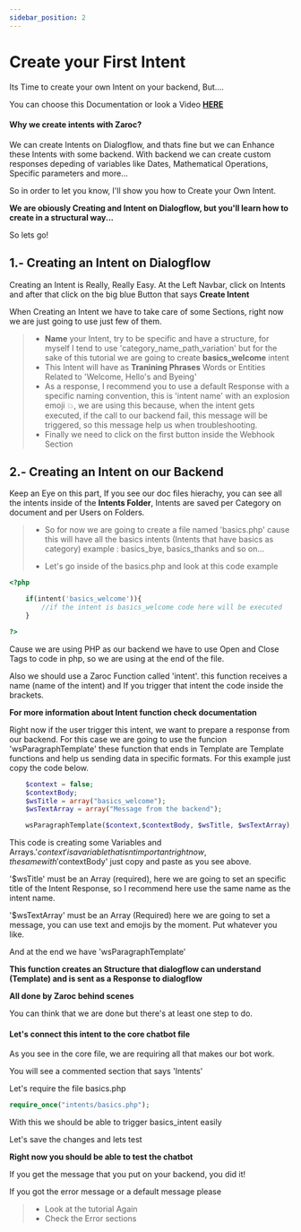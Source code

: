 ```yaml
---
sidebar_position: 2
---
```


# Create your First Intent

Its Time to create your own Intent on your backend, But....

You can choose this Documentation or look a Video [**HERE**](https://google.com)

#### Why we create intents with Zaroc?

We can create Intents on Dialogflow, and thats fine but we can Enhance these Intents with some backend. With backend we can create custom responses depeding of variables like Dates, Mathematical Operations, Specific parameters and more...

So in order to let you know, I'll show you how to Create your Own Intent.

**We are obiously Creating and Intent on Dialogflow, but you'll learn how to create in a structural way...**

So lets go!

## 1.- Creating an Intent on Dialogflow

Creating an Intent is Really, Really Easy. At the Left Navbar, click on Intents and after that click on the big blue Button that says **Create Intent**

When Creating an Intent we have to take care of some Sections, right now we are just going to use just few of them.

> - **Name** your Intent, try to be specific and have a structure, for myself I tend to use 'category_name_path_variation' but for the sake of this tutorial we are going to create **basics_welcome** intent
> - This Intent will have as **Tranining Phrases** Words or Entities Related to 'Welcome, Hello's and Byeing'
> - As a response, I recommend you to use a default Response with a specific naming convention, this is 'intent name' with an explosion emoji 💥, we are using this because, when the intent gets executed, if the call to our backend fail, this message will be triggered, so this message help us when troubleshooting.
> - Finally we need to click on the first button inside the Webhook Section

## 2.- Creating an Intent on our Backend

Keep an Eye on this part, If you see our doc files hierachy, you can see all the intents inside of the **Intents Folder**, Intents are saved per Category on document and per Users on Folders.

> - So for now we are going to create a file named 'basics.php' cause this will have all the basics intents (Intents that have basics as category) example : basics_bye, basics_thanks and so on...
>
> - Let's go inside of the basics.php and look at this code example

```php
<?php

    if(intent('basics_welcome')){
        //if the intent is basics_welcome code here will be executed
    }

?>
```

Cause we are using PHP as our backend we have to use Open and Close Tags to code in php, so we are using **<?php** at the begin and **?>** at the end of the file.

Also we should use a Zaroc Function called 'intent'.
this function receives a name (name of the intent) and If you trigger that intent the code inside the brackets.

**For more information about Intent function check documentation**

Right now if the user trigger this intent, we want to prepare a response from our backend. For this case we are going to use the funcion 'wsParagraphTemplate' these function that ends in Template are Template functions and help us sending data in specific formats. For this example just copy the code below.

```php
    $context = false;
    $contextBody;
    $wsTitle = array("basics_welcome");
    $wsTextArray = array("Message from the backend");

    wsParagraphTemplate($context,$contextBody, $wsTitle, $wsTextArray);
```

This code is creating some Variables and Arrays.'$context' is a variable that isnt important right now, the same with '$contextBody' just copy and paste as you see above.

'$wsTitle' must be an Array (required), here we are going to set an specific title of the Intent Response, so I recommend here use the same name as the intent name.

'$wsTextArray' must be an Array (Required) here we are going to set a message, you can use text and emojis by the moment. Put whatever you like.

And at the end we have 'wsParagraphTemplate'

**This function creates an Structure that dialogflow can understand (Template) and is sent as a Response to dialogflow**

**All done by Zaroc behind scenes**

You can think that we are done but there's at least one step to do.

#### Let's connect this intent to the core chatbot file

As you see in the core file, we are requiring all that makes our bot work.

You will see a commented section that says 'Intents'

Let's require the file basics.php

```php
require_once("intents/basics.php");
```

With this we should be able to trigger basics_intent easily

Let's save the changes and lets test

**Right now you should be able to test the chatbot**

If you get the message that you put on your backend, you did it!

If you got the error message or a default message please

> - Look at the tutorial Again
> - Check the Error sections
